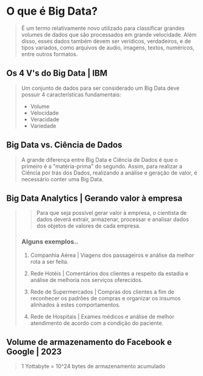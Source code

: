 # O que é Big Data?
> 
> É um termo relativamente novo utilizado para classificar grandes volumes de dados que são processados em grande velocidade. Além disso, esses dados também devem ser verídicos, verdadeiros, e de tipos variados, como arquivos de audio, imagens, textos, numéricos, entre outros formatos. 
>
 ## Os 4 V's do Big Data | IBM  
>
> Um conjunto de dados para ser considerado um Big Data deve possuir 4 características fundamentais:
> - Volume
> - Velocidade
> - Veracidade
> - Variedade
> 
 ## Big Data vs. Ciência de Dados
> 
> A grande diferença entre Big Data e Ciência de Dados é que o primeiro é a "matéria-prima" do segundo. Assim, para realizar a Ciência por trás dos Dados, realizando a análise e geração de valor, é necessário conter uma Big Data.
>
 ## Big Data Analytics | Gerando valor à empresa
> 
> > Para que seja possível gerar valor à empresa, o cientista de dados deverá extrair, armazenar, processar e analisar dados dos objetos de valores de cada empresa.
>
> ### Alguns exemplos..
> 
> 1. Companhia Aérea | Viagens dos passageiros e análise da melhor rota a ser feita.
>
> 2. Rede Hotéis | Comentários dos clientes a respeito da estadia e análise de melhoria nos serviços oferecidos.
>
> 3. Rede de Supermercados | Compras dos clientes a fim de reconhecer os padrões de compras e organizar os insumos alinhados à estes comportamentos.
>
> 4. Rede de Hospitais | Exames médicos e análise de melhor atendimento de acordo com a condição do paciente.
>
 ## Volume de armazenamento do Facebook e Google | 2023
>
> 1 Yottabyte = 10^24 bytes de armazenamento acumulado
>

